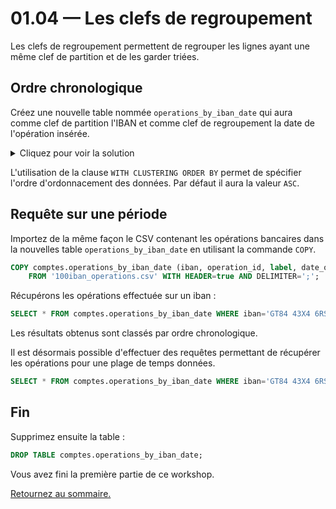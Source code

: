 # 01.04 — Les clefs de regroupement

Les clefs de regroupement permettent de regrouper les lignes ayant une même clef de partition et de les garder triées.

## Ordre chronologique

Créez une nouvelle table nommée `operations_by_iban_date` qui aura comme clef de partition l'IBAN et comme clef de regroupement la date de l'opération insérée.

<details>
    <summary>Cliquez pour voir la solution</summary>
   
```sql
CREATE TABLE comptes.operations_by_iban_date (
    iban text,
    operation_id uuid,
    label text,
    date_operation timestamp,
    amount float,
    PRIMARY KEY (iban, date_operation)
    ) WITH CLUSTERING ORDER BY(date_operation DESC);
```

</details>

L'utilisation de la clause `WITH CLUSTERING ORDER BY` permet de spécifier l'ordre d'ordonnacement des données. Par défaut il aura la valeur `ASC`.

## Requête sur une période

Importez de la même façon le CSV contenant les opérations bancaires dans la nouvelles table `operations_by_iban_date` en utilisant la commande `COPY`.

```sql
COPY comptes.operations_by_iban_date (iban, operation_id, label, date_operation, amount)
    FROM '100iban_operations.csv' WITH HEADER=true AND DELIMITER=';';
```

Récupérons les opérations effectuée sur un iban :

```sql
SELECT * FROM comptes.operations_by_iban_date WHERE iban='GT84 43X4 6RSS 0541 7P02 3781 765J';
```

Les résultats obtenus sont classés par ordre chronologique. 

Il est désormais possible d'effectuer des requêtes permettant de récupérer les opérations pour une plage de temps données.

```sql
SELECT * FROM comptes.operations_by_iban_date WHERE iban='GT84 43X4 6RSS 0541 7P02 3781 765J' AND date_operation >= '2020-01-01'; 
```

## Fin

Supprimez ensuite la table :
```sql
DROP TABLE comptes.operations_by_iban_date;
```

Vous avez fini la première partie de ce workshop. 

[Retournez au sommaire.](../README.md)